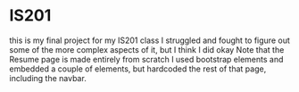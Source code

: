# IS201
this is my final project for my IS201 class
I struggled and fought to figure out some of the more complex aspects of it, but I think I did okay
Note that the Resume page is made entirely from scratch
I used bootstrap elements and embedded a couple of elements, but hardcoded the rest of that page, including the navbar.
